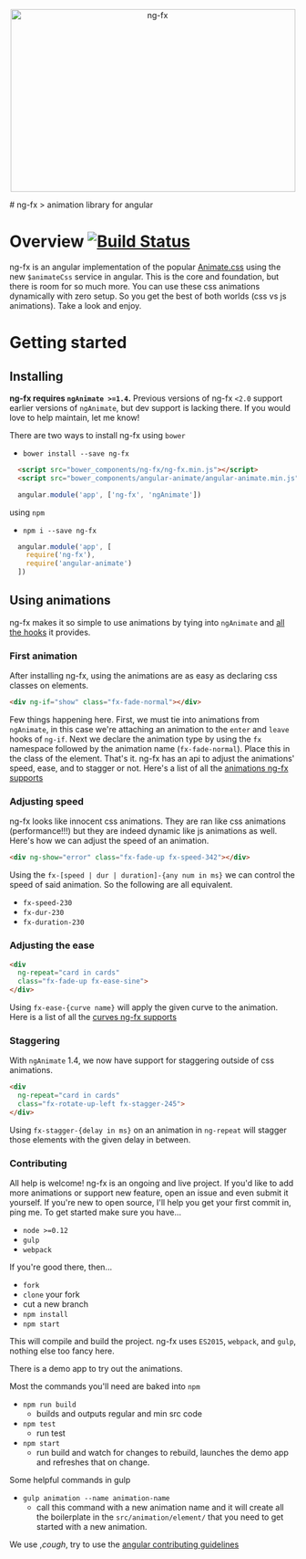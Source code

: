 <p align="center">
  <a href="https://angularclass.com" target="_blank">
    <img src="https://cloud.githubusercontent.com/assets/1016365/10356922/151a0a3c-6d31-11e5-8bf0-64360320d908.png" alt="ng-fx" width="500" height="320"/>
  </a>
</p>
# ng-fx
> animation library for angular


# Overview [![Build Status](https://travis-ci.org/AngularClass/ngFx.svg?branch=master)](https://travis-ci.org/angularclass/ngFx)
ng-fx is an angular implementation of the popular [Animate.css](https://daneden.github.io/animate.css/) using the new `$animateCss` service in angular. This is the core and foundation, but there is room for so much more. You can use these css animations dynamically with zero setup. So you get the best of both worlds (css vs js animations). Take a look and enjoy.

# Getting started

## Installing
**ng-fx requires `ngAnimate >=1.4`.** Previous versions of ng-fx `<2.0` support earlier versions of `ngAnimate`, but dev support is lacking there. If you would love to help maintain, let me know!

There are two ways to install ng-fx
using `bower`
  * `bower install --save ng-fx`
``` html
  <script src="bower_components/ng-fx/ng-fx.min.js"></script>
  <script src="bower_components/angular-animate/angular-animate.min.js"></script>
```
``` javascript
  angular.module('app', ['ng-fx', 'ngAnimate'])
```
using `npm`
  * `npm i --save ng-fx`
``` javascript
  angular.module('app', [
    require('ng-fx'),
    require('angular-animate')
  ])
```

## Using animations
ng-fx makes it so simple to use animations by tying into `ngAnimate` and [all the hooks]('https://code.angularjs.org/1.4.7/docs/guide/animations') it provides.

### First animation
After installing ng-fx, using the animations are as easy as declaring css classes on elements.
```html
<div ng-if="show" class="fx-fade-normal"></div>
```
Few things happening here. First, we must tie into animations from `ngAnimate`, in this case we're attaching an animation to the `enter` and `leave` hooks of `ng-if`. Next we declare the animation type by using the `fx` namespace followed by the animation name (`fx-fade-normal`). Place this in the class of the element. That's it. ng-fx has an api to adjust the animations' speed, ease, and to stagger or not. Here's a list of all the [animations ng-fx supports](https://github.com/angularclass/ngFx/blob/master/animationList.txt)

### Adjusting speed
ng-fx looks like innocent css animations. They are ran like css animations (performance!!!) but they are indeed dynamic like js animations as well. Here's how we can adjust the speed of an animation.
```html
<div ng-show="error" class="fx-fade-up fx-speed-342"></div>
```

Using the `fx-[speed | dur | duration]-{any num in ms}` we can control the speed of said animation. So the following are all equivalent.
* `fx-speed-230`
* `fx-dur-230`
* `fx-duration-230`

### Adjusting the ease
```html
<div
  ng-repeat="card in cards"
  class="fx-fade-up fx-ease-sine">
</div>
```
Using `fx-ease-{curve name}` will apply the given curve to the animation. Here is a list of all the [curves ng-fx supports](https://github.com/angularclass/ngFx/blob/master/easingList.txt)

### Staggering
With `ngAnimate` 1.4, we now have support for staggering outside of css animations.

```html
<div
  ng-repeat="card in cards"
  class="fx-rotate-up-left fx-stagger-245">
</div>
```

Using `fx-stagger-{delay in ms}` on an animation in `ng-repeat` will stagger those elements with the given delay in between.

### Contributing
All help is welcome! ng-fx is an ongoing and live project. If you'd like to add more animations or support new feature, open an issue and even submit it yourself. If you're new to open source, I'll help you get your first commit in, ping me. To get started make sure you have...

* `node >=0.12`
* `gulp`
* `webpack`

If you're good there, then...

* `fork`
* `clone` your fork
* cut a new branch
* `npm install`
* `npm start`

This will compile and build the project. ng-fx uses `ES2015`, `webpack`, and `gulp`, nothing else too fancy here.

There is a demo app to try out the animations.

Most the commands you'll need are baked into `npm`
* `npm run build`
  * builds and outputs regular and min src code
* `npm test`
  * run test
* `npm start`
  * run build and watch for changes to rebuild, launches the demo app and refreshes that on change.

Some helpful commands in gulp

* `gulp animation --name animation-name`
  * call this command with a new animation name and it will create all the boilerplate in the `src/animation/element/` that you need to get started with a new animation.
  
We use ,*cough*, try to use the [angular contributing guidelines]('https://github.com/angular/angular.js/blob/master/CONTRIBUTING.md#commit')

